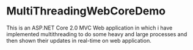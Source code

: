 # MultiThreadingWebCoreDemo

This is an ASP.NET Core 2.0 MVC Web application in which i have implemented multithreading to do some heavy and large processes and then shown their updates in real-time on web application.
